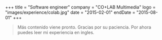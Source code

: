 +++
title = "Software engineer"
company = "CO+LAB Multimedia"
logo = "images/experience/colab.jpg"
date = "2015-02-01"
endDate = "2015-08-01"
+++

> Más contenido viene pronto. Gracias por su paciencia. Por ahora puedes leer mi
> experiencia en ingles.
